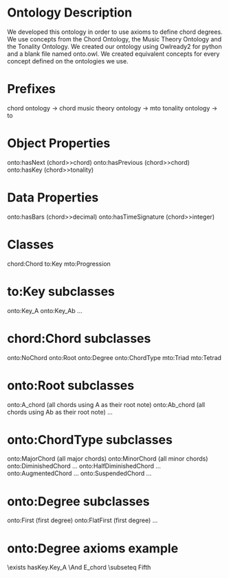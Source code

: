 # Ontology Description

We developed this ontology in order to use axioms to define chord degrees. We use concepts from the Chord Ontology, the Music Theory Ontology and the Tonality Ontology. We created our ontology using Owlready2 for python and a blank file named onto.owl. We created equivalent concepts for every concept defined on the ontologies we use.

# Prefixes
chord ontology -> chord
music theory ontology -> mto
tonality ontology -> to

# Object Properties

onto:hasNext (chord>>chord)
onto:hasPrevious (chord>>chord)
onto:hasKey (chord>>tonality)

# Data Properties

onto:hasBars (chord>>decimal)
onto:hasTimeSignature (chord>>integer)

# Classes

chord:Chord
to:Key
mto:Progression

# to:Key subclasses

onto:Key_A
onto:Key_Ab
...

# chord:Chord subclasses

onto:NoChord
onto:Root
onto:Degree
onto:ChordType
mto:Triad
mto:Tetrad

# onto:Root subclasses

onto:A_chord (all chords using A as their root note)
onto:Ab_chord (all chords using Ab as their root note)
...

# onto:ChordType subclasses

onto:MajorChord (all major chords)
onto:MinorChord (all minor chords)
onto:DiminishedChord ...
onto:HalfDiminishedChord ...
onto:AugmentedChord ...
onto:SuspendedChord ...

# onto:Degree subclasses

onto:First (first degree)
onto:FlatFirst (first degree)
...

# onto:Degree axioms example

\exists hasKey.Key_A \And E_chord \subseteq Fifth

